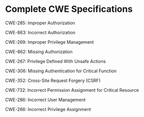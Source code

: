 

# Complete CWE Specifications

CWE-285: Improper Authorization

CWE-863: Incorrect Authorization

CWE-269: Improper Privilege Management

CWE-862: Missing Authorization

CWE-267: Privilege Defined With Unsafe Actions

CWE-306: Missing Authentication for Critical Function

CWE-352: Cross-Site Request Forgery (CSRF)

CWE-732: Incorrect Permission Assignment for Critical Resource

CWE-286: Incorrect User Management

CWE-266: Incorrect Privilege Assignment